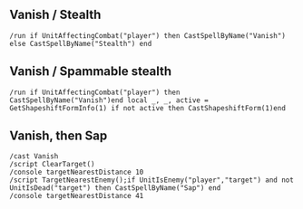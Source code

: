 ## Vanish / Stealth
```
/run if UnitAffectingCombat("player") then CastSpellByName("Vanish") else CastSpellByName("Stealth") end
```
 

## Vanish / Spammable stealth
```
/run if UnitAffectingCombat("player") then CastSpellByName("Vanish")end local _, _, active = GetShapeshiftFormInfo(1) if not active then CastShapeshiftForm(1)end
```


## Vanish, then Sap
```
/cast Vanish
/script ClearTarget()
/console targetNearestDistance 10
/script TargetNearestEnemy();if UnitIsEnemy("player","target") and not UnitIsDead("target") then CastSpellByName("Sap") end
/console targetNearestDistance 41
```